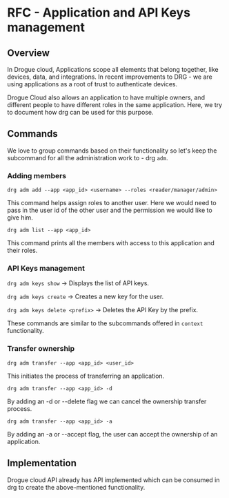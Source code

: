 # RFC - Application and API Keys management

## Overview

In Drogue cloud, Applications scope all elements that belong together, like devices, data, and integrations. In recent improvements to DRG - we are using applications as a root of trust to authenticate devices. 

Drogue Cloud also allows an application to have multiple owners, and different people to have different roles in the same application. Here, we try to document how drg can be used for this purpose.

## Commands

We love to group commands based on their functionality so let's keep the subcommand for all the administration work to - drg `adm`. 

### Adding members

`drg adm add --app <app_id> <username> --roles <reader/manager/admin>`

This command helps assign roles to another user. Here we would need to pass in the user id of the other user and the permission we would like to give him.

`drg adm list --app <app_id>`

This command prints all the members with access to this application and their roles.

### API Keys management

`drg adm keys show` -> Displays the list of API keys.

`drg adm keys create` -> Creates a new key for the user.

`drg adm keys delete <prefix>` -> Deletes the API Key by the prefix.

These commands are similar to the subcommands offered in `context` functionality.

### Transfer ownership 

`drg adm transfer --app <app_id> <user_id>`

This initiates the process of transferring an application. 


`drg adm transfer --app <app_id> -d`

By adding an -d or --delete flag we can cancel the ownership transfer process.


`drg adm transfer --app <app_id> -a`

By adding an -a or --accept flag, the user can accept the ownership of an application.

## Implementation

Drogue cloud API already has API implemented which can be consumed in drg to create the above-mentioned functionality.